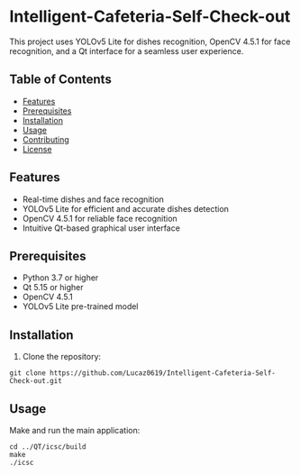 # Intelligent-Cafeteria-Self-Check-out  

This project uses YOLOv5 Lite for dishes recognition, OpenCV 4.5.1 for face recognition, and a Qt interface for a seamless user experience.  

## Table of Contents 
- [Features](#features)
- [Prerequisites](#prerequisites)
- [Installation](#installation)
- [Usage](#usage)
- [Contributing](#contributing)
- [License](#license)

## Features

- Real-time dishes and face recognition
- YOLOv5 Lite for efficient and accurate dishes detection
- OpenCV 4.5.1 for reliable face recognition
- Intuitive Qt-based graphical user interface

## Prerequisites
- Python 3.7 or higher
- Qt 5.15 or higher
- OpenCV 4.5.1
- YOLOv5 Lite pre-trained model

## Installation
1. Clone the repository:

```console
git clone https://github.com/Lucaz0619/Intelligent-Cafeteria-Self-Check-out.git
```

## Usage
Make and run the main application:

```console
cd ../QT/icsc/build
make
./icsc
```
